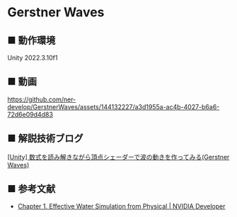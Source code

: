 # Gerstner Waves

## ■ 動作環境
Unity 2022.3.10f1

## ■ 動画
https://github.com/ner-develop/GerstnerWaves/assets/144132227/a3d1955a-ac4b-4027-b6a6-72d6e09d4d83

## ■ 解説技術ブログ
[[Unity] 数式を読み解きながら頂点シェーダーで波の動きを作ってみる(Gerstner Waves)](https://zenn.dev/nrdev/articles/a1a350e5d7e725)

## ■ 参考文献
- [Chapter 1. Effective Water Simulation from Physical | NVIDIA Developer](https://developer.nvidia.com/gpugems/gpugems/part-i-natural-effects/chapter-1-effective-water-simulation-physical-models)
